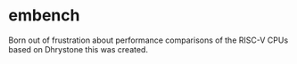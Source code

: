 # embench

Born out of frustration about performance comparisons of the RISC-V CPUs based on Dhrystone this was created.
